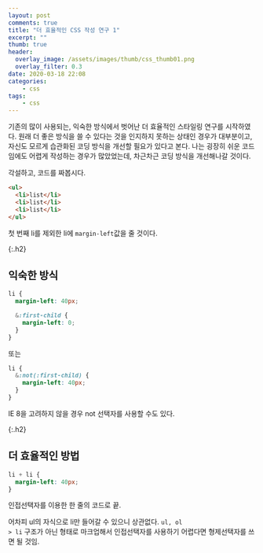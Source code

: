 ```yaml
---
layout: post
comments: true
title: "더 효율적인 CSS 작성 연구 1"
excerpt: ""
thumb: true
header:
  overlay_image: /assets/images/thumb/css_thumb01.png
  overlay_filter: 0.3
date: 2020-03-18 22:08
categories:
    - css
tags:
    - css
---
```

기존의 많이 사용되는, 익숙한 방식에서 벗어난 더 효율적인 스타일링 연구를 시작하였다. 원래 더 좋은 방식을 쓸 수 있다는 것을 인지하지 못하는 상태인 경우가 대부분이고, 자신도 모르게 습관화된 코딩 방식을 개선할 필요가 있다고 본다. 나는 굉장히 쉬운 코드임에도 어렵게 작성하는 경우가 많았었는데, 차근차근 코딩 방식을 개선해나갈 것이다.

각설하고, 코드를 짜봅시다.

```html
<ul>
  <li>list</li>
  <li>list</li>
  <li>list</li>
</ul>
```

첫 번째 li를 제외한 li에 <code>margin-left</code>값을 줄 것이다.

{:.h2}
## 익숙한 방식

```scss
li {
  margin-left: 40px;

  &:first-child {
    margin-left: 0;
  }
}
```

또는

```scss
li {
  &:not(:first-child) {
    margin-left: 40px;
  }
}
```
IE 8을 고려하지 않을 경우 not 선택자를 사용할 수도 있다.

{:.h2}
## 더 효율적인 방법

```scss
li + li {
  margin-left: 40px;
}
```
인접선택자를 이용한 한 줄의 코드로 끝.

어차피 ul의 자식으로 li만 들어갈 수 있으니 상관없다. <code>ul, ol > li</code> 구조가 아닌 형태로 마크업해서 인접선택자를 사용하기 어렵다면 형제선택자를 쓰면 될 것임.